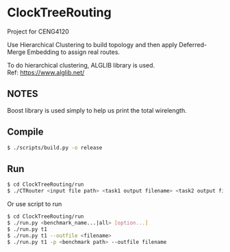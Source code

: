 # ClockTreeRouting
Project for CENG4120

Use Hierarchical Clustering to build topology and then apply Deferred-Merge Embedding to assign real routes.


To do hierarchical clustering, ALGLIB library is used.  
Ref: https://www.alglib.net/

## NOTES
Boost library is used simply to help us print the total wirelength. 

## Compile

```bash
$ ./scripts/build.py -o release
```

## Run
```bash
$ cd ClockTreeRouting/run
$ ./CTRouter <input file path> <task1 output filename> <task2 output filename>
```
Or use script to run
```bash
$ cd ClockTreeRouting/run
$ ./run.py <benchmark_name...|all> [option...]
$ ./run.py t1 
$ ./run.py t1 --outfile <filename>
$ ./run.py t1 -p <benchmark path> --outfile filename
```
